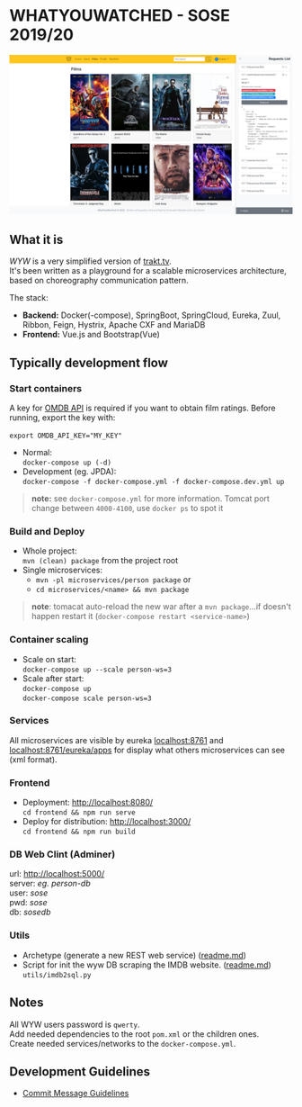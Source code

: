 # WHATYOUWATCHED - SOSE 2019/20

![WYW](./frontend-screenshot.png)

## What it is

*WYW* is a very simplified version of [trakt.tv](https://trakt.tv/).  
It's been written as a playground for a scalable microservices architecture, based on choreography communication pattern. 

The stack:
* **Backend:** Docker(-compose), SpringBoot, SpringCloud, Eureka, Zuul, Ribbon, Feign, Hystrix, Apache CXF and MariaDB
* **Frontend:** Vue.js and Bootstrap(Vue)

## Typically development flow

### Start containers

 A key for [OMDB API](http://www.omdbapi.com/apikey.aspx) is required if you want to obtain film ratings.
 Before running, export the key with:
 
 `export OMDB_API_KEY="MY_KEY"`
 
* Normal:  
    `docker-compose up (-d)`
* Development (eg. JPDA):  
    `docker-compose -f docker-compose.yml -f docker-compose.dev.yml up`
    
> **note:** see `docker-compose.yml` for more information. Tomcat port change between `4000-4100`, use `docker ps` to spot it 

### Build and Deploy

* Whole project:   
    `mvn (clean) package` from the project root
* Single microservices:  
    * `mvn -pl microservices/person package` or 
    * `cd microservices/<name> && mvn package`

> **note**: tomacat auto-reload the new war after a `mvn package`...if doesn't happen restart it (`docker-compose restart <service-name>`)  
    
### Container scaling

 * Scale on start:  
    `docker-compose up --scale person-ws=3`
 * Scale after start:  
    `docker-compose up`   
    `docker-compose scale person-ws=3`
    
### Services

All microservices are visible by eureka [localhost:8761](http://localhost:8761) 
and [localhost:8761/eureka/apps](http://localhost:8761/eureka/apps) for display what others microservices can see (xml format). 

### Frontend

 * Deployment: [http://localhost:8080/](http://localhost:8080/)   
    `cd frontend && npm run serve`
 * Deploy for distribution: [http://localhost:3000/](http://localhost:3000/)   
    `cd frontend && npm run build`
    
### DB Web Clint (Adminer)

url: [http://localhost:5000/](http://localhost:5000/)  
server: *eg. person-db*  
user: *sose*    
pwd: *sose*    
db: *sosedb*  
    
### Utils
 
 * Archetype (generate a new REST web service) ([readme.md](microservices/rest-ws-archetype/README.md))
 * Script for init the wyw DB scraping the IMDB website. ([readme.md](utils/imdb2sql/README.md))  
    `utils/imdb2sql.py`  

## Notes

All WYW users password is `qwerty`.  
Add needed dependencies to the root `pom.xml` or the children ones.  
Create needed services/networks to the `docker-compose.yml`.

## Development Guidelines

* [Commit Message Guidelines](https://gist.github.com/robertpainsi/b632364184e70900af4ab688decf6f53)
